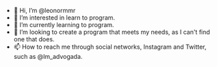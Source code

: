 - 👋 Hi, I’m @leonormmr
- 👀 I’m interested in learn to program.
- 🌱 I’m currently learning to program.
- 💞️ I’m looking to create a program that meets my needs, as I can't find one that does.
- 📫 How to reach me through social networks, Instagram and Twitter, such as @lm_advogada.

<!---
leonormmr/leonormmr is a ✨ special ✨ repository because its `README.md` (this file) appears on your GitHub profile.
You can click the Preview link to take a look at your changes.
--->
